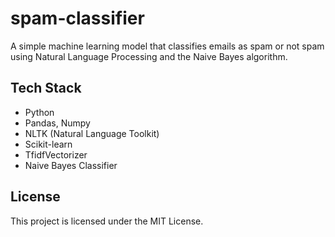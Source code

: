 # spam-classifier

A simple machine learning model that classifies emails as spam or not spam using Natural Language Processing and the Naive Bayes algorithm.

## Tech Stack
- Python
- Pandas, Numpy
- NLTK (Natural Language Toolkit)
- Scikit-learn
- TfidfVectorizer
- Naive Bayes Classifier

## License

This project is licensed under the MIT License.
